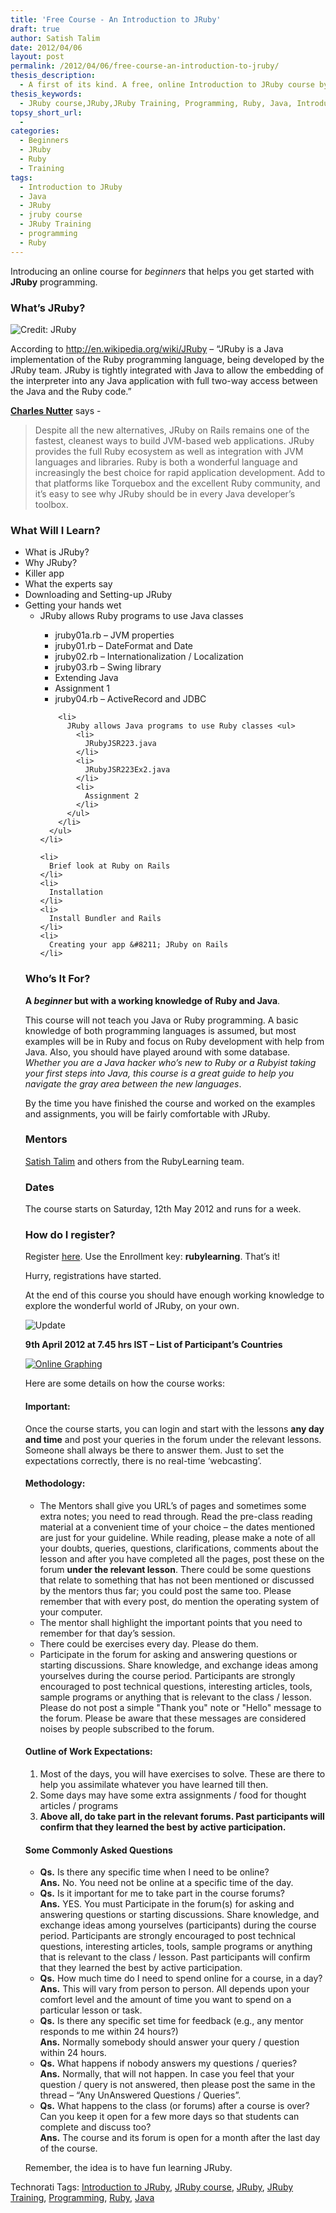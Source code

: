 ```yaml
---
title: 'Free Course - An Introduction to JRuby'
draft: true
author: Satish Talim
date: 2012/04/06
layout: post
permalink: /2012/04/06/free-course-an-introduction-to-jruby/
thesis_description:
  - A first of its kind. A free, online Introduction to JRuby course by RubyLearning.
thesis_keywords:
  - JRuby course,JRuby,JRuby Training, Programming, Ruby, Java, Introduction to JRuby
topsy_short_url:
  - 
categories:
  - Beginners
  - JRuby
  - Ruby
  - Training
tags:
  - Introduction to JRuby
  - Java
  - JRuby
  - jruby course
  - JRuby Training
  - programming
  - Ruby
---
```

<div>
  <p>
    <span class="drop_cap">I</span>ntroducing an online course for <em>beginners</em> that helps you get started with <strong>JRuby</strong> programming.
  </p>
  
  <h3>
    What&#8217;s JRuby?
  </h3>
  
  <p>
    <img class="alignright" title="License: http://jruby.org/" src="http://rubylearning.com/images/jruby.png" alt="Credit: JRuby" />
  </p>
  
  <p>
    According to <a href="http://en.wikipedia.org/wiki/JRuby">http://en.wikipedia.org/wiki/JRuby</a> &#8211; &#8220;JRuby is a Java implementation of the Ruby programming language, being developed by the JRuby team. JRuby is tightly integrated with Java to allow the embedding of the interpreter into any Java application with full two-way access between the Java and the Ruby code.&#8221;
  </p>
  
  <p>
    <b><a href="https://twitter.com/#!/headius">Charles Nutter</a></b> says -
  </p>
  
  <blockquote>
    <p>
      Despite all the new alternatives, JRuby on Rails remains one of the fastest, cleanest ways to build JVM-based web applications. JRuby provides the full Ruby ecosystem as well as integration with JVM languages and libraries. Ruby is both a wonderful language and increasingly the best choice for rapid application development. Add to that platforms like Torquebox and the excellent Ruby community, and it&#8217;s easy to see why JRuby should be in every Java developer&#8217;s toolbox.
    </p>
  </blockquote>
  
  <h3>
    What Will I Learn?
  </h3>
  
  <ul>
    <li>
      What is JRuby?
    </li>
    <li>
      Why JRuby?
    </li>
    <li>
      Killer app
    </li>
    <li>
      What the experts say
    </li>
    <li>
      Downloading and Setting-up JRuby
    </li>
    <li>
      Getting your hands wet <ul>
        <li>
          JRuby allows Ruby programs to use Java classes
        </li>
        <ul>
          <li>
            jruby01a.rb &#8211; JVM properties
          </li>
          <li>
            jruby01.rb &#8211; DateFormat and Date
          </li>
          <li>
            jruby02.rb &#8211; Internationalization / Localization
          </li>
          <li>
            jruby03.rb &#8211; Swing library
          </li>
          <li>
            Extending Java
          </li>
          <li>
            Assignment 1
          </li>
          <li>
            jruby04.rb &#8211; ActiveRecord and JDBC
          </li>
        </ul>
        
        <li>
          JRuby allows Java programs to use Ruby classes <ul>
            <li>
              JRubyJSR223.java
            </li>
            <li>
              JRubyJSR223Ex2.java
            </li>
            <li>
              Assignment 2
            </li>
          </ul>
        </li>
      </ul>
    </li>
    
    <li>
      Brief look at Ruby on Rails
    </li>
    <li>
      Installation
    </li>
    <li>
      Install Bundler and Rails
    </li>
    <li>
      Creating your app &#8211; JRuby on Rails
    </li>
  </ul>
  
  <h3>
    Who&#8217;s It For?
  </h3>
  
  <p>
    <b>A <em>beginner</em> but with a working knowledge of Ruby and Java</b>.
  </p>
  
  <p>
    This course will not teach you Java or Ruby programming. A basic knowledge of both programming languages is assumed, but most examples will be in Ruby and focus on Ruby development with help from Java. Also, you should have played around with some database. <em>Whether you are a Java hacker who&#8217;s new to Ruby or a Rubyist taking your first steps into Java, this course is a great guide to help you navigate the gray area between the new languages</em>.
  </p>
  
  <p>
    By the time you have finished the course and worked on the examples and assignments, you will be fairly comfortable with JRuby.
  </p>
  
  <h3>
    Mentors
  </h3>
  
  <p>
    <a href="http://satishtalim.com/">Satish Talim</a> and others from the RubyLearning team.
  </p>
  
  <h3>
    Dates
  </h3>
  
  <p>
    The course starts on Saturday, 12th May 2012 and runs for a week.
  </p>
  
  <h3>
    How do I register?
  </h3>
  
  <p>
    Register <a href="http://rubylearning.org/class/course/view.php?id=68">here</a>. Use the Enrollment key: <b>rubylearning</b>. That&#8217;s it!
  </p>
  
  <p>
    Hurry, registrations have started.
  </p>
  
  <p class="alert">
    At the end of this course you should have enough working knowledge to explore the wonderful world of JRuby, on your own.
  </p>
  
  <p>
    <img src='http://rubylearning.com/images/update.jpg' style="border: 0px none ;" alt="Update" title="Update" />
  </p>
  
  <p>
    <b>9th April 2012 at 7.45 hrs IST &#8211; List of Participant&#8217;s Countries</b>
  </p>
  
  <p>
    <a href="http://www.chartgo.com/linkshare.do?id=3f150de6aa"> <img src="http://www.chartgo.com/link.do?id=3f150de6aa" title="ChartGo.com" alt="Online Graphing" border="0" /></a>
  </p>
  
  <p>
    Here are some details on how the course works:
  </p>
  
  <h4>
    Important:
  </h4>
  
  <p>
    Once the course starts, you can login and start with the lessons <b>any day and time</b> and post your queries in the forum under the relevant lessons. Someone shall always be there to answer them. Just to set the expectations correctly, there is no real-time &#8216;webcasting&#8217;.
  </p>
  
  <h4>
    Methodology:
  </h4>
  
  <ul>
    <li>
      The Mentors shall give you URL&#8217;s of pages and sometimes some extra notes; you need to read through. Read the pre-class reading material at a convenient time of your choice &#8211; the dates mentioned are just for your guideline. While reading, please make a note of all your doubts, queries, questions, clarifications, comments about the lesson and after you have completed all the pages, post these on the forum <b>under the relevant lesson</b>. There could be some questions that relate to something that has not been mentioned or discussed by the mentors thus far; you could post the same too. Please remember that with every post, do mention the operating system of your computer.
    </li>
    <li>
      The mentor shall highlight the important points that you need to remember for that day&#8217;s session.
    </li>
    <li>
      There could be exercises every day. Please do them.
    </li>
    <li>
      Participate in the forum for asking and answering questions or starting discussions. Share knowledge, and exchange ideas among yourselves during the course period. Participants are strongly encouraged to post technical questions, interesting articles, tools, sample programs or anything that is relevant to the class / lesson. Please do not post a simple "Thank you" note or "Hello" message to the forum. Please be aware that these messages are considered noises by people subscribed to the forum.
    </li>
  </ul>
  
  <h4>
    Outline of Work Expectations:
  </h4>
  
  <ol>
    <li>
      Most of the days, you will have exercises to solve. These are there to help you assimilate whatever you have learned till then.
    </li>
    <li>
      Some days may have some extra assignments / food for thought articles / programs
    </li>
    <li>
      <strong>Above all, do take part in the relevant forums. Past participants will confirm that they learned the best by active participation.</strong>
    </li>
  </ol>
  
  <h4>
    Some Commonly Asked Questions
  </h4>
  
  <ul>
    <li>
      <b>Qs.</b> Is there any specific time when I need to be online?<br /><b>Ans.</b> No. You need not be online at a specific time of the day.
    </li>
    <li>
      <b>Qs.</b> Is it important for me to take part in the course forums?<br /><b>Ans.</b> YES. You must Participate in the forum(s) for asking and answering questions or starting discussions. Share knowledge, and exchange ideas among yourselves (participants) during the course period. Participants are strongly encouraged to post technical questions, interesting articles, tools, sample programs or anything that is relevant to the class / lesson. Past participants will confirm that they learned the best by active participation.
    </li>
    <li>
      <b>Qs.</b> How much time do I need to spend online for a course, in a day?<br /><b>Ans.</b> This will vary from person to person. All depends upon your comfort level and the amount of time you want to spend on a particular lesson or task.
    </li>
    <li>
      <b>Qs.</b> Is there any specific set time for feedback (e.g., any mentor responds to me within 24 hours?)<br /><b>Ans.</b> Normally somebody should answer your query / question within 24 hours.
    </li>
    <li>
      <b>Qs.</b> What happens if nobody answers my questions / queries?<br /><b>Ans.</b> Normally, that will not happen. In case you feel that your question / query is not answered, then please post the same in the thread &#8211; &#8220;Any UnAnswered Questions / Queries&#8221;.
    </li>
    <li>
      <b>Qs.</b> What happens to the class (or forums) after a course is over? Can you keep it open for a few more days so that students can complete and discuss too?<br /><b>Ans.</b> The course and its forum is open for a month after the last day of the course.
    </li>
  </ul>
  
  <p>
    Remember, the idea is to have fun learning JRuby.
  </p>
</div>

Technorati Tags: <a href="http://technorati.com/tag/Introduction+to+JRuby" rel="tag">Introduction to JRuby</a>, <a href="http://technorati.com/tag/JRuby+course" rel="tag">JRuby course</a>, <a href="http://technorati.com/tag/JRuby" rel="tag">JRuby</a>, <a href="http://technorati.com/tag/JRuby+Training" rel="tag">JRuby Training</a>, <a href="http://technorati.com/tag/Programming" rel="tag"> Programming</a>, <a href="http://technorati.com/tag/Ruby" rel="tag"> Ruby</a>, <a href="http://technorati.com/tag/Java" rel="tag"> Java</a>
